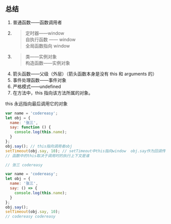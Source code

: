 ## 总结

1. 普通函数——函数调用者
2. > 定时器——window  
   > 自执行函数 —— window  
   > 全局函数指向 window
3. > 类——实例对象  
   > 构造函数——实例对象
4. 箭头函数——父级（外层）（箭头函数本身是没有 this 和 arguments 的）
5. 事件处理函数——事件对象
6. 严格模式——undefined
7. 在方法中，this 指向该方法所属的对象。

this 永远指向最后调用它的对象

```js
var name = 'codereasy';
let obj = {
  name: '张三',
  say: function () {
    console.log(this.name);
  }
};
obj.say(); // this指向调用者obj
setTimeout(obj.say, 10); // setTimeout中this指向window  obj.say作为回调传入(传的只是这个函数的引用)
// 函数中的this取决于调用时的执行上下文是谁

// 张三 codereasy
```

```js
var name = 'codereasy';
let obj = {
  name: '张三',
  say: () => {
    console.log(this.name);
  }
};
obj.say();
setTimeout(obj.say, 10);
// codereasy codereasy
```
